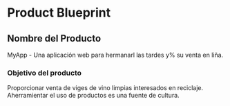 # Product Blueprint
## Nombre del Producto
MyApp - Una aplicación web para hermanarl las tardes y% su venta en liña.
### Objetivo del producto
Proporcionar venta de viges de vino limpias interesados en reciclaje. Aherramientar el uso de productos es una fuente de cultura.